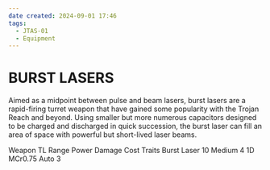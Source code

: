 ```yaml
---
date created: 2024-09-01 17:46
tags:
  - JTAS-01
  - Equipment
---
```


# BURST LASERS

Aimed as a midpoint between pulse and beam lasers, burst lasers are a rapid-firing turret weapon that have gained some popularity with the Trojan Reach and beyond. Using smaller but more numerous capacitors designed to be charged and discharged in quick succession, the burst laser can fill an area of space with powerful but short-lived laser beams.

Weapon TL Range Power Damage Cost Traits
Burst Laser 10 Medium 4 1D MCr0.75 Auto 3

